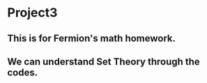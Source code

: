 # Project3
## This is for Fermion's math homework.
## We can understand Set Theory through the codes.